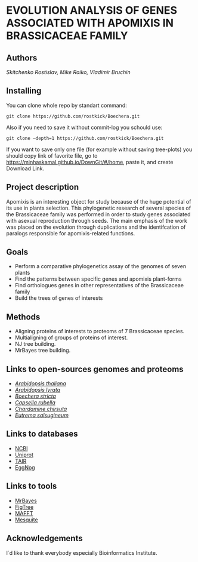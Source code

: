 # EVOLUTION ANALYSIS OF GENES ASSOCIATED WITH APOMIXIS IN BRASSICACEAE FAMILY
## Authors
*Skitchenko Rostislav, Mike Raiko, Vladimir Bruchin*
## Installing
You can clone whole repo by standart command:

```
git clone https://github.com/rostkick/Boechera.git
```
Also if you need to save it without commit-log you schould use:

```
git clone —depth=1 https://github.com/rostkick/Boechera.git
```

If you want to save only one file (for example without saving tree-plots) you should copy link of favorite file,
go to https://minhaskamal.github.io/DownGit/#/home, paste it, and create Download Link.

## Project description
Apomixis is an interesting object for study because of the huge potential
of its use in plants selection. This phylogenetic research of several species
of the Brassicaceae family was performed in order to study genes associated
with asexual reproduction through seeds. The main emphasis of the work was
placed on the evolution through duplications and the identifcation of paralogs
responsible for apomixis-related functions.
## Goals  
* Perform a comparative phylogenetics assay of the genomes of seven plants  
* Find the patterns between specific genes and apomixis plant-forms  
* Find orthologues genes in other representatives of the Brassicaceae family  
* Build the trees of genes of interests
## Methods
* Aligning proteins of interests to proteoms of 7 Brassicaceae species. 
* Multialigning of groups of proteins of interest.
* NJ tree building.
* MrBayes tree building.
## Links to open-sources genomes and proteoms
* [*Arabidopsis thaliana*](https://www.ncbi.nlm.nih.gov/genome/?term=Arabidopsis+thaliana)
* [*Arabidopsis lyrata*](https://www.ncbi.nlm.nih.gov/genome/?term=arabidopsis+lyrata)
* [*Boechera stricta*](https://www.ncbi.nlm.nih.gov/genome/?term=Boechera+stricta)
* [*Capsella rubella*](https://www.ncbi.nlm.nih.gov/genome/498)
* [*Chardamine chirsuta*](http://chi.mpipz.mpg.de/assembly.html)
* [*Eutrema salsugineum*](https://www.ncbi.nlm.nih.gov/genome/12266)
## Links to databases
* [NCBI](https://www.ncbi.nlm.nih.gov/)
* [Uniprot](http://www.uniprot.org/)
* [TAIR](https://www.arabidopsis.org/)
* [EggNog](http://eggnogdb.embl.de/#/app/home)
## Links to tools 
* [MrBayes](http://mrbayes.sourceforge.net/)
* [FigTree](http://tree.bio.ed.ac.uk/software/figtree/)
* [MAFFT](https://mafft.cbrc.jp/alignment/software/)
* [Mesquite](https://mesquiteproject.wikispaces.com/)
## Aсknowledgements
I\`d like to thank everybody especially Bioinformatics Institute.
